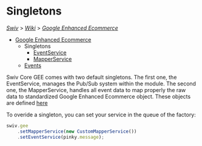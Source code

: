 # Singletons
[_Swiv_](../../../) > [_Wiki_](../../) > [_Google Enhanced Ecommerce_](../)

- [Google Enhanced Ecommerce](../)
    - Singletons
        - [EventService](event-service.md)
        - [MapperService](mapper-service.md)
    - [Events](../events)

Swiv Core GEE comes with two default singletons.
The first one, the EventService, manages the Pub/Sub system within the module.
The second one, the MapperService, handles all event data to map properly the raw data to standardized Google Enhanced Ecommerce object. These objects are defined [here](../../src/gee/models/event)

To overide a singleton, you can set your service in the queue of the factory:
```javascript
swiv.gee
    .setMapperService(new CustomMapperService())
    .setEventService(pinky.message);
```